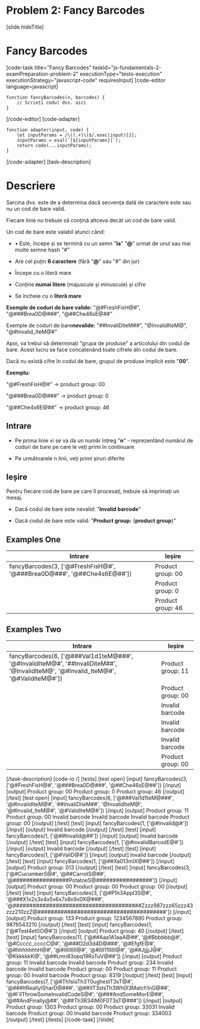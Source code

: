 # Problem 2: Fancy Barcodes

[slide hideTitle]

# Fancy Barcodes

[code-task title="Fancy Barcodes" taskId="js-fundamentals-2-examPreparation-problem-2" executionType="tests-execution" executionStrategy="javascript-code" requiresInput]
[code-editor language=javascript]
```
function fancyBarcodes(n, barcodes) {
	// Scrieți codul dvs. aici
}
```
[/code-editor]
[code-adapter]
```
function adapter(input, code) {
    let inputParams = /\((.+)\)$/.exec(input)[1];
    inputParams = eval(`[${inputParams}]`);
    return code(...inputParams);
}
```
[/code-adapter]
[task-description]
# Descriere
Sarcina dvs. este de a determina dacă secvența dată de caractere este sau nu un cod de bare valid.

Fiecare linie nu trebuie să conțină altceva decât un cod de bare valid.

Un cod de bare este valabil atunci când:

* • Este, începe și se termină cu un semn "**la**" "**@**" urmat de unul sau mai multe semne hash "\#"

* Are cel puțin **6 caractere** (fără "**@**" sau "\#" din jur)

* Începe cu o literă mare

* Conține **numai litere** (majuscule și minuscule) și cifre

* Se încheie cu o **literă mare**

**Exemple de coduri de bare valide:** "\@\#FreshFisH\@\#", "\@\#\#\#Brea0D\@\#\#\#", "\@\#\#Che46sE\@\#\#"

Exemple de coduri de bare**nevalide**: "\#\#InvaliDiteM\#\#", "\@InvalidIteM\@", "\@\#Invalid_IteM\@\#"

Apoi, va trebui să determinați "grupa de produse" a articolului din codul de bare. Acest lucru se face concatenând toate cifrele din codul de bare.

Dacă nu există cifre în codul de bare, grupul de produse implicit este "**00**".

**Exemplu:** 

"\@\#FreshFisH\@\#" \-\> product group: 00

"\@\#\#\#Brea0D\@\#\#\#" \-\> product group: 0

"\@\#\#Che4s6E\@\#\#" \-\> product group: 46

## Intrare

* Pe prima linie vi se va da un număr întreg "**n**" - reprezentând numărul de coduri de bare pe care le veți primi în continuare

* Pe următoarele n linii, veți primi șiruri diferite

## Ieșire

Pentru fiecare cod de bare pe care îl procesați, trebuie să imprimați un mesaj.

* Dacă codul de bare este nevalid: "**Invalid barcode**"

* Dacă codul de bare este valid: "**Product group:** \{**product group**\}"

## Examples One

|**Intrare**|**Ieșire**|
|---|---|
|fancyBarcodes(3, ['\@\#FreshFisH\@\#', '\@\#\#\#Brea0D\@\#\#\#', '\@\#\#Che4s6E\@\#\#'])|Product group\: 00|
||Product group\: 0|
||Product group\: 46|


## Examples Two

|**Intrare**|**Ieșire**|
|---|---|
|fancyBarcodes(6, ['\@\#\#\#Val1d1teM\@\#\#\#', '\@\#InvalidIteM\@\#', '\#\#InvaliDiteM\#\#', '\@InvalidIteM\@', '\@\#Invalid_IteM\@\#', '\@\#ValiditeM\@\#'])|Product group\: 11|
||Product group\: 00|
||Invalid barcode|
||Invalid barcode|
||Invalid barcode|
||Product group\: 00|

[/task-description]
[code-io /]
[tests]
[test open]
[input]
fancyBarcodes(3, ['@\#FreshFisH@\#', '@\#\#\#Brea0D@\#\#\#', '@\#\#Che46sE@\#\#'])
[/input]
[output]
Product group: 00
Product group: 0
Product group: 46
[/output]
[/test]
[test open]
[input]
fancyBarcodes(6, ['@\#\#\#Val1d1teM@\#\#\#', '@\#InvalidIteM@\#', '\#\#InvaliDiteM\#\#', '@InvalidIteM@', '@\#Invalid_IteM@\#', '@\#ValiditeM@\#'])
[/input]
[output]
Product group: 11
Product group: 00
Invalid barcode
Invalid barcode
Invalid barcode
Product group: 00
[/output]
[/test]
[test]
[input]
fancyBarcodes(1, \['@\#invalid@\#\'\])
[/input]
[output]
Invalid barcode
[/output]
[/test]
[test]
[input]
fancyBarcodes(1, \['@\#\#Invalid@\#\#'\])
[/input]
[output]
Invalid barcode
[/output]
[/test]
[test]
[input]
fancyBarcodes(1, \['@\#invalidBarcodE@\#'\])
[/input]
[output]
Invalid barcode
[/output]
[/test]
[test]
[input]
fancyBarcodes(1, \['@\#ValiD@\#'\])
[/input]
[output]
Invalid barcode
[/output]
[/test]
[test]
[input]
fancyBarcodes(1, \['@\#\#Xa013mlX@\#\#'\])
[/input]
[output]
Product group: 013
[/output]
[/test]
[test]
[input]
fancyBarcodes(3, ['@\#CucumberS@\#', '@\#\#CarrotS@\#\#', '@\#\#\#\#\#\#\#\#\#\#\#\#\#\#\#\#\#PotatoeS@\#\#\#\#\#\#\#\#\#\#\#\#\#\#\#\#\#'])
[/input]
[output]
Product group: 00
Product group: 00
Product group: 00
[/output]
[/test]
[test]
[input]
fancyBarcodes(3, ['@\#P1n3Appl3S@\#', '@\#\#\#X1x2x3x4x5x6x7x8x9x0X@\#\#\#', '@\#\#\#\#\#\#\#\#\#\#\#\#\#\#\#\#\#\#\#\#\#\#\#\#\#\#\#\#\#\#\#\#\#\#\#\#\#\#\#Zzzz987zzz65zzz43zzz210zzZ@\#\#\#\#\#\#\#\#\#\#\#\#\#\#\#\#\#\#\#\#\#\#\#\#\#\#\#\#\#\#\#\#\#\#\#\#\#\#\#'])
[/input]
[output]
Product group: 133
Product group: 1234567890
Product group: 9876543210
[/output]
[/test]
[test]
[input]
fancyBarcodes(1, \['@\#Test4et0O@\#'\])
[/input]
[output]
Product group: 40
[/output]
[/test]
[test]
[input]
fancyBarcodes(11, ['@\#\#Aaa1A1aaA@\#\#', '@\#Bbbbbb@\#', '@\#Ccccc_ccccC@\#', '@\#\#\#D2d3d4D@\#\#\#', '@\#EfgfE@\#', '@\#hhhhhhhH@\#', '@\#IIIIIIIII@\#', '@\#IIII11IIIII@\#', '@\#\#JjjjjJ@\#', '@KkkkkkK@', '@\#\#Lmn83opq19RsTuV@\#\#'])
[/input]
[output]
Product group: 11
Invalid barcode
Invalid barcode
Product group: 234
Invalid barcode
Invalid barcode
Product group: 00
Product group: 11
Product group: 00
Invalid barcode
Product group: 8319
[/output]
[/test]
[test]
[input]
fancyBarcodes(7, ['@\#Th1sIsTh3T0ughestT3sT@\#', '@\#\#\#ItReallyISharD@\#\#\#', '@\#\#ItT3stsTh3Wh0l3Match1nG@\#\#', '@\#I`llThrowSomeInvalidCodeS@\#', '@\#\#\#AndSomeMorE@\#\#', '@\#\#AndFinally@\#\#', '@\#\#Th3R34lM0F0T3sT@\#\#\#'])
[/input]
[output]
Product group: 1303
Product group: 00
Product group: 33031
Invalid barcode
Product group: 00
Invalid barcode
Product group: 334003
[/output]
[/test]
[/tests]
[/code-task]
[/slide]
